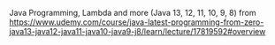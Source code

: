 Java Programming, Lambda and more (Java 13, 12, 11, 10, 9, 8)
from https://www.udemy.com/course/java-latest-programming-from-zero-java13-java12-java11-java10-java9-j8/learn/lecture/17819592#overview
